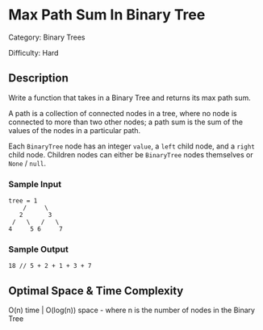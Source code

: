 # Max Path Sum In Binary Tree

Category: Binary Trees

Difficulty: Hard

## Description

Write a function that takes in a Binary Tree and returns its max path sum.

A path is a collection of connected nodes in a tree, where no node is
connected to more than two other nodes; a path sum is the sum of the values of
the nodes in a particular path.

Each `BinaryTree` node has an integer `value`, a
`left` child node, and a `right` child node. Children
nodes can either be `BinaryTree` nodes themselves or
`None` / `null`.


### Sample Input
```
tree = 1
    /     \
   2       3
 /   \   /   \
4     5 6     7
```

### Sample Output
```
18 // 5 + 2 + 1 + 3 + 7
```

## Optimal Space & Time Complexity

O(n) time | O(log(n)) space - where n is the number of nodes in the Binary Tree
